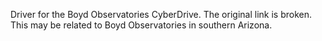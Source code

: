 Driver for the Boyd Observatories CyberDrive. The original link is broken. This may be related to Boyd Observatories in southern Arizona.